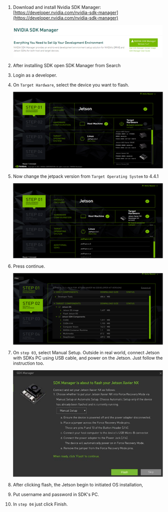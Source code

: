 1. Download and install Nvidia SDK Manager: [https://developer.nvidia.com/nvidia-sdk-manager](https://developer.nvidia.com/nvidia-sdk-manager)

    ![image 1](images/1.png)

2. After installing SDK open SDK Manager from Search

3. Login as a developer.

4. On `Target Hardware`, select the device you want to flash.

    ![image 2](images/2.png)

5. Now change the jetpack version from `Target Operating System` to 4.4.1

    ![image 3](images/3.png)

6. Press continue.

    ![image 4](images/4.png)

7. On `step 03`, select Manual Setup. Outside in real world, connect Jetson with SDKs PC using USB cable, and power on the Jetson. Just follow the instruction too.

    ![image 5](images/5.png)

8. After clicking flash, the Jetson begin to initiated OS installation,

9. Put username and password in SDK's PC.

10. In `step 04` just click Finish.

